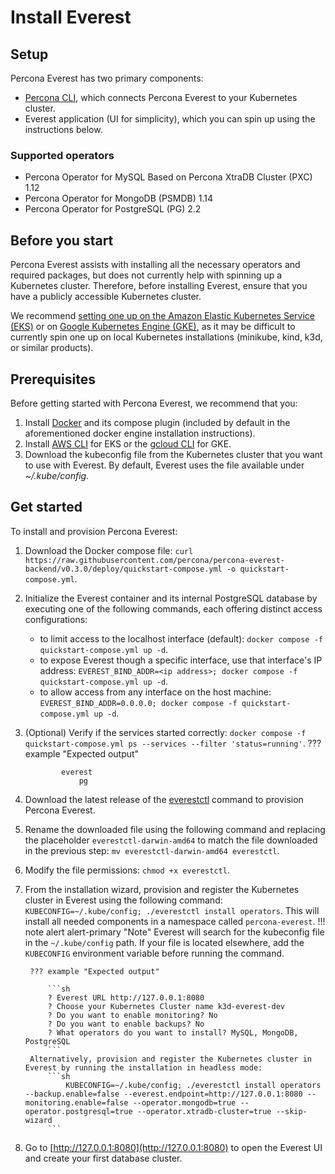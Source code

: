 # Install Everest

## Setup

Percona Everest has two primary components:

- [Percona CLI](https://github.com/percona/percona-everest-cli), which connects Percona Everest to your Kubernetes cluster.
- Everest application (UI for simplicity), which you can spin up using the instructions below.

### Supported operators

- Percona Operator for MySQL Based on Percona XtraDB Cluster (PXC) 1.12
- Percona Operator for MongoDB (PSMDB) 1.14
- Percona Operator for PostgreSQL (PG) 2.2

## Before you start

Percona Everest assists with installing all the necessary operators and required packages, but does not currently help with spinning up a Kubernetes cluster.
Therefore, before installing Everest, ensure that you have a publicly accessible Kubernetes cluster.

We recommend [setting one up on the Amazon Elastic Kubernetes Service (EKS)](../install/eks.md) or on [Google Kubernetes Engine (GKE)](../install/GKE-k8s-cluster), as it may be difficult to currently spin one up on local Kubernetes installations (minikube, kind, k3d, or similar products).

## Prerequisites

Before getting started with Percona Everest, we recommend that you:

1. Install [Docker](https://docs.docker.com/engine/install/) and its compose plugin (included by default in the aforementioned docker engine installation instructions).
2. Install [AWS CLI](https://docs.aws.amazon.com/cli/latest/userguide/getting-started-install.html) for EKS or the [gcloud CLI](https://cloud.google.com/sdk/docs/install) for GKE.
3. Download the kubeconfig file from the Kubernetes cluster that you want to use with Everest. By default, Everest uses the file available under *~/.kube/config.*

## Get started

To install and provision Percona Everest:

1. Download the Docker compose file: `curl https://raw.githubusercontent.com/percona/percona-everest-backend/v0.3.0/deploy/quickstart-compose.yml -o quickstart-compose.yml`.
2. Initialize the Everest container and its internal PostgreSQL database by executing one of the following commands, each offering distinct access configurations:

    - to limit access to the localhost interface (default): `docker compose -f quickstart-compose.yml up -d`.
    - to expose Everest though a specific interface, use that interface's IP address: `EVEREST_BIND_ADDR=<ip address>; docker compose -f quickstart-compose.yml up -d`.
    - to allow access from any interface on the host machine: `EVEREST_BIND_ADDR=0.0.0.0; docker compose -f quickstart-compose.yml up -d`.
3. (Optional) Verify if the services started correctly: `docker compose -f quickstart-compose.yml ps --services --filter 'status=running'`. 
    ??? example "Expected output"
    ```
            everest
                pg
    ```
4. Download the latest release of the [everestctl](https://github.com/percona/percona-everest-cli/releases) command to provision Percona Everest.
5. Rename the downloaded file using the following command and replacing the placeholder `everestctl-darwin-amd64` to match the file downloaded in the previous step: `mv everestctl-darwin-amd64 everestctl`.
6. Modify the file permissions: `chmod +x everestctl`.
7. From the installation wizard, provision and register the Kubernetes cluster in Everest using the following command: `KUBECONFIG=~/.kube/config; ./everestctl install operators`. This will install all needed components in a namespace called `percona-everest`.
        !!! note alert alert-primary "Note"
            Everest will search for the kubeconfig file in the `~/.kube/config` path. If your file is located elsewhere, add the `KUBECONFIG` environment variable before running the command.

        ??? example "Expected output"

            ```sh
            ? Everest URL http://127.0.0.1:8080
            ? Choose your Kubernetes Cluster name k3d-everest-dev
            ? Do you want to enable monitoring? No
            ? Do you want to enable backups? No
            ? What operators do you want to install? MySQL, MongoDB, PostgreSQL
            ```
        Alternatively, provision and register the Kubernetes cluster in Everest by running the installation in headless mode:
            ```sh
                KUBECONFIG=~/.kube/config; ./everestctl install operators --backup.enable=false --everest.endpoint=http://127.0.0.1:8080 --monitoring.enable=false --operator.mongodb=true --operator.postgresql=true --operator.xtradb-cluster=true --skip-wizard
            ```
8. Go to [http://127.0.0.1:8080](http://127.0.0.1:8080) to open the Everest UI and create your first database cluster. 
